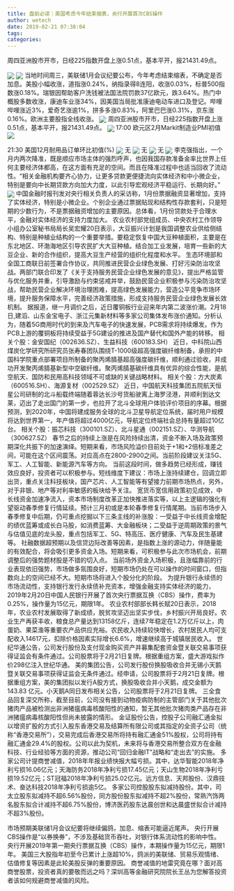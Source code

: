 ```yaml
---
title: 盘前必读｜美国考虑今年结束缩表，央行开展首次CBS操作
author: wetech
date: 2019-02-21 07:38:04
tags: 
categories: 
---
```

周四亚洲股市开市，日经225指数开盘上涨0.51点，基本平开，报21431.49点。
<!-- more -->
<img align="center" border="0" src="https://imgcdn.yicai.com/uppics/images/2018/11/5795dce2c13c12cd19ef68151420a6d2.jpg" />
<img align="center" border="0" src="https://imgcdn.yicai.com/uppics/images/2019/02/f8bb179798dcdabe2247eb6cb5da1083.jpg" />
当地时间周三，美联储1月会议纪要公布，今年考虑结束缩表，不确定是否加息。美股小幅收涨，道指涨0.24%，纳指录得8连阳，收涨0.03%，标普500指数涨0.18%。瑞银因帮助客户洗钱被法国法院罚款37亿欧元，跌3.64%。热门中概股多数收涨，康迪车业涨34%，因美国当局批准康迪电动车进口及登记。哔哩哔哩涨近3%，爱奇艺涨逾1%，拼多多涨0.83%，阿里巴巴涨0.31%，京东涨0.16%。欧洲主要股指全线收涨。
<img align="center" border="0" src="https://imgcdn.yicai.com/uppics/images/2018/11/1115fd943822077aad8679290e0a4854.jpg" />
周四亚洲股市开市，日经225指数开盘上涨0.51点，基本平开，报21431.49点。
<img align="center" border="0" src="https://imgcdn.yicai.com/uppics/images/2019/02/9b2e6db71198625f886f8cd52d930574.jpg" />
17:00 欧元区2月Markit制造业PMI初值
<img align="center" border="0" src="https://imgcdn.yicai.com/uppics/images/2019/02/540c3da073ff7fd2e28b23072aa1356d.jpg" />
21:30 美国12月耐用品订单环比初值(%)
<img align="center" border="0" src="https://imgcdn.yicai.com/uppics/images/2018/11/9d8e2d90a2b37391ca779f15a10018b0.jpg" />
无
<img align="center" border="0" src="https://imgcdn.yicai.com/uppics/images/2018/11/3fe87f78bb215979ccf7a8b1a382813c.jpg" />
无
<img align="center" border="0" src="https://imgcdn.yicai.com/uppics/images/2018/11/10271f820278a7057d79730f65d39711.jpg" />
无
<img align="center" border="0" src="https://imgcdn.yicai.com/uppics/images/2019/02/39e910395c73f9a11078e022fbc8bb98.jpg" />
李克强指出，一个月内两次降准，既是顺应市场主体的强烈呼声，也因我国存款准备金率比世界上任何主要经济体都高，在这方面有充足的空间。而且在降准过程中也适当回收了流动性。“相关金融机构要齐心协力，让更多贷款更便捷流向实体经济和中小微企业，特别是要向中长期贷款方向加大力度，以此引导宏观经济平稳运行、长期向好。”
<img align="center" border="0" src="https://imgcdn.yicai.com/uppics/images/2018/11/781b132626e7c57022d1491e8f3a175c.jpg" />
中国金融时报刊发对央行相关负责人的采访称，1月份票据融资显著增加，支持了实体经济，特别是小微企业。个别企业通过票据贴现和结构性存款套利，只是短期的少数行为，不是票据融资增加的主要原因。总体看，1月份贷款处于合理水平，金融对实体经济的支持力度加大。
农业农村部党组成员、中央农村工作领导小组办公室秘书局局长吴宏耀20日表示，大豆振兴计划是我国调整农业供给侧结构、特别是种植业结构的一个重要举措。要稳定恢复中国大豆种植面积，主要是在东北地区、环渤海地区引导农民扩大大豆种植。结合加工业发展，培育一些新的大豆企业、新的合作组织，提高大豆生产经营的组织化程度和水平。
生态环境部和全国工商联日前签署合作协议，共同推进民营企业绿色发展、打好污染防治攻坚战。两部门联合印发了《关于支持服务民营企业绿色发展的意见》，提出严格监管与优化服务并重，引导激励与约束惩戒并举，鼓励民营企业积极参与污染防治攻坚战，帮助民营企业解决环境治理困难，提高绿色发展能力，营造公平竞争市场环境，提升服务保障水平，完善经济政策措施，形成支持服务民营企业绿色发展长效机制。
据报道，继一月调价之后，近日覆铜板行业迎来年内第二波涨价潮。2月18日,建滔、山东金宝电子、浙江元集新材料等多家公司集体发布涨价通知。分析认为，随着5G商用时代的到来及汽车电子的快速发展，PCB需求将持续爆发。作为PCB上游的覆铜板将持续受益于5G建设的推进及国产替代和国外产能的转移。
相关个股：金安国纪（002636.SZ）、生益科技（600183.SH）
近日，中科院山西煤炭化学研究所研究员张寿春团队围绕T-1000级超高强度碳纤维制备，承担的中国科学院重点部署项目所制备的聚丙烯腈基超高强度碳纤维，顺利通过验收，并成功开发聚丙烯腈基新型中空碳纤维。聚丙烯腈基碳纤维具有优异的综合性能，是航空航天、国防和民用高科技领域不可或缺的关键战略材料。
相关个股：方大炭素（600516.SH）、海源复材（002529.SZ）
近日，中国航天科技集团五院航天恒星公司研制的北斗船载终端随着蓉达长沙号货船驶离上海罗泾港，并顺利到达文莱，迈出了走出国门的第一步，也拉开了北斗全球用户体验评价项目的序幕。根据预测，到2020年，中国将建成服务全球的北斗卫星导航定位系统，届时用户规模将达到世界第一，年产值将超过4000亿元，导航定位终端社会总持有量超过10亿台。
相关个股：振芯科技（300101.SZ）、北斗星通（002151.SZ）、华测导航（300627.SZ）
春节之后的持续上涨是在风险持续出清，资金不断入场及政策预期深化共振下的加速演绎。短期来看，市场风险溢价目前处于+1和+2倍标准差之间，可能在这个区间震荡。对应高点在2800-2900之间。当前阶段建议关注5G、军工、人工智能、新能源汽车等方向。
当前这段时间，做多趋势已经形成，赚钱效应良好，投资者可以积极参与。短线维度下建议：市场上涨持续建仓，回调立即出货，重点关注科技板块，国产芯片、人工智能等有望接力前期市场热点，另外，对于非银、地产等对利率敏感的板块给予关注。
宽货币宽信用政策初见成效，中长线资金加速净流入，资本市场制度改革正加快推进落实等，以上主逻辑的强化有望驱动春季修复行情延续。预计三月初或是本轮春季修复行情尾期。当前市场步入春季修复中后期，仍可重点挖掘以下三条主线的补涨股：一受益于中长线资金增配的绩优蓝筹或成长白马股，如消费蓝筹、大金融板块；二受益于逆周期政策的景气与估值见底的龙头股，重点包括军工、5G、特高压、医疗健康、汽车及民生基建等。
社融数据超预期以及信贷边际改善等因素，是指数上涨的源动力，伴随量能的有效配合，将会吸引更多资金入场。短期来看，可积极参与此次市场机会，前期调整后的强势题材股是不错的切入点。
当前场外资金入场积极，且涨幅靠前的行业表现依旧强势，市场做多氛围良好，短期市场仍处在可以操作的时间窗口，但指数向上的空间已经不大。短期市场将进入个股分化的阶段。
为提升银行永续债的市场流动性，支持银行发行永续债补充资本，增强金融支持实体经济的能力，2019年2月20日中国人民银行开展了首次央行票据互换（CBS）操作，费率为0.25%，操作量为15亿元，期限1年。
农业农村部部长韩长赋20日表示，2018年，农业农村发展取得了新成绩，脱贫攻坚迈出坚实步伐，乡村振兴开局良好。农业生产再获丰收，粮食总产量达到13158亿斤，连续7年稳定在1.2万亿斤以上，肉蛋奶、果菜渔等重要农产品供应充裕。农民收入持续较快增长，农村居民人均可支配收入14617元，扣除价格因素实际增长6.6%，增速继续高于城镇居民收入。
世纪华通公告，公司发行股份及支付现金购买资产并募集配套资金暨关联交易事项获得证监会有条件通过。公司股票将于2月21日复牌。根据重组方案，盛大游戏拟作价298亿注入世纪华通。
美的集团公告，公司发行股份换股吸收合并无锡小天鹅暨关联交易事项获得证监会无条件通过。经申请，公司股票将于2月21日复牌。根据重组方案，美的集团拟以发行A股方式，换股吸收合并小天鹅，成交金额为143.83 亿元。小天鹅A同日发布相关公告，公司股票将于2月21日复牌。
三全食品回复深交所称，截至目前，公司没有接到动物疫病防制的主管部门关于其他批次猪肉产品被检测出非洲猪瘟病毒核酸阳性的通知，暂无其他批次猪肉类产品存在非洲猪瘟病毒核酸阳性但尚未披露的情形。
金证股份公告，控股子公司融汇通金拟以增资扩股的方式引入股东香港交易及结算所有限公司或其指定的全资子公司（统称“香港交易所”），交易完成后香港交易所将持有融汇通金51%股权，公司将持有融汇通金29.4%的股权。公司以此为契机，未来将与香港交易所整合双方在金融科技、行业经验等方面的资源，推动公司“回归金融IT”战略和“走出去”的实施。
多家公司计提商誉减值，2018年年报业绩快报大幅亏损。其中，达华智能2018年净利亏损16.06亿元；天海防务2018年净利亏损17.45亿元；天山生物2018年净利亏损19.52亿元；ST冠福2018年净利亏损25.02亿元。远方信息、天邦股份、汉鼎技术、奋达科技2018年净利亏损逾5亿。
多家公司控股股东拟减持股份。其中，司太立股东拟减持不超6.56%股份，同方股份股东拟减持不超2%股份，常熟汽饰两名股东拟合计减持不超6.75%股份，博济医药股东达晨创世和达晨盛世拟合计减持不超3%股份。
 
 
市场预期美联储1月会议纪要将继续偏鸽，加息、缩表可能逼近尾声。
央行开展CBS操作是“以券换券”，不涉及基础货币吞吐，对银行体系流动性的影响中性。
央行开展2019年第一期央行票据互换（CBS）操作，本期操作量为15亿元，期限1年。
美国三大股指年初至今已累计上涨超10%，鸽派的美联储、贸易乐观情绪、估值修复等因素是此轮美股反弹的重要原因。
商誉减值的地雷究竟在哪？面对高商誉股票，投资者真的要敬而远之吗？深圳高等金融研究院院长王丛为您解答投资者该如何规避商誉减值的风险。
